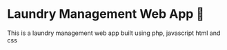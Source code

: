 # Laundry Management Web App 📝  
This is a laundry management web app built using php, javascript html and css


